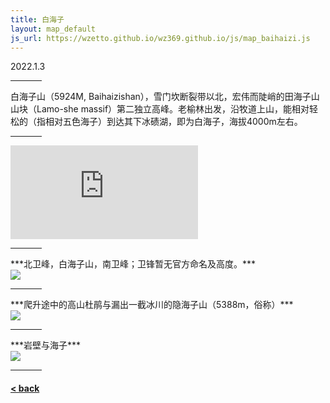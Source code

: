```yaml
---
title: 白海子
layout: map_default
js_url: https://wzetto.github.io/wz369.github.io/js/map_baihaizi.js
---
```

2022.1.3
<hr style="width:50px;text-align:left;margin-left:0">

白海子山（5924M, Baihaizishan），雪门坎断裂带以北，宏伟而陡峭的田海子山山块（Lamo-she massif）第二独立高峰。老榆林出发，沿牧道上山，能相对轻松的（指相对五色海子）到达其下冰碛湖，即为白海子，海拔4000m左右。
<hr style="width:50px;text-align:left;margin-left:0">
<iframe src="https://www.youtube.com/embed/5-Oi2KdG9m4" 
        frameborder="0" allow="autoplay; encrypted-media" allowfullscreen>
</iframe>
<hr style="width:50px;text-align:left;margin-left:0">
***北卫峰，白海子山，南卫峰；卫锋暂无官方命名及高度。***<br>
<img src="https://drive.google.com/thumbnail?id=1-AAPaoSttszSV1qgYQW2DW3hcyNjX4Pg&sz=w400" />
<hr style="width:50px;text-align:left;margin-left:0">
***爬升途中的高山杜鹃与漏出一截冰川的隐海子山（5388m，俗称）***<br>
<img src="https://drive.google.com/thumbnail?id=1-8dTWpMUOHMxN8NJkieGE9BtDgUR5oZm&sz=w400" />
<hr style="width:50px;text-align:left;margin-left:0">
***岩壁与海子***<br>
<img src="https://drive.google.com/thumbnail?id=1-BvppG3MXrTL9QhN4jArsqT4yhNpBik3&sz=w800" />
<hr style="width:50px;text-align:left;margin-left:0">

#### [< back](https://wzetto.github.io/wz369.github.io/yamanobo/yamanobo.html)
